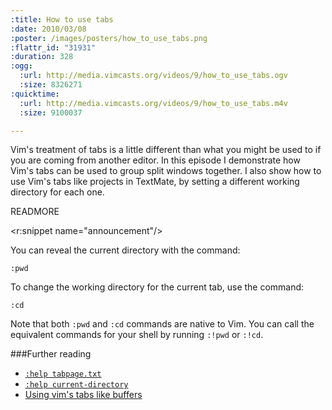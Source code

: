 ```yaml
--- 
:title: How to use tabs
:date: 2010/03/08
:poster: /images/posters/how_to_use_tabs.png
:flattr_id: "31931"
:duration: 328
:ogg: 
  :url: http://media.vimcasts.org/videos/9/how_to_use_tabs.ogv
  :size: 8326271
:quicktime: 
  :url: http://media.vimcasts.org/videos/9/how_to_use_tabs.m4v
  :size: 9100037

---
```


Vim's treatment of tabs is a little different than what you might be used to if you are coming from another editor. In this episode I demonstrate how Vim's tabs can be used to group split windows together. I also show how to use Vim's tabs like projects in TextMate, by setting a different working directory for each one.


READMORE

<r:snippet name="announcement"/>

You can reveal the current directory with the command:

    :pwd

To change the working directory for the current tab, use the command:

    :cd

Note that both `:pwd` and `:cd` commands are native to Vim. You can call the equivalent commands for your shell by running `:!pwd` or `:!cd`.

###Further reading

* [`:help tabpage.txt`][tabpages]
* [`:help current-directory`][current]
* [Using vim's tabs like buffers][stack]


[tabpages]: http://vimdoc.sourceforge.net/htmldoc/tabpage.html
[current]: http://vimdoc.sourceforge.net/htmldoc/editing.html#current-directory
[stack]: http://stackoverflow.com/questions/102384/using-vims-tabs-like-buffers